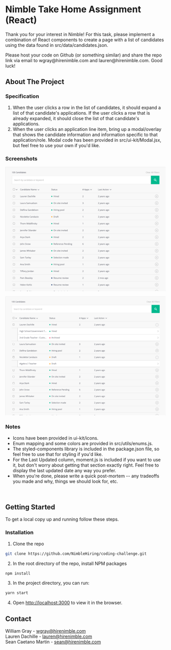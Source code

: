 # Nimble Take Home Assignment (React)
<p>
  <p>
    Thank you for your interest in Nimble! For this task, please implement a combination of React components to create a page with a list of candidates using the data found in src/data/candidates.json.
  </p>

  <p>
    Please host your code on Github (or something similar) and share the repo link via email to wgray@hirenimble.com and lauren@hirenimble.com. Good luck!
  </p>

<!-- ABOUT THE PROJECT -->
## About The Project

### Specification

1. When the user clicks a row in the list of candidates, it should expand a list of that candidate's applications. If the user clicks a row that is already expanded, it should close the list of that candidate's applications.
2. When the user clicks an application line item, bring up a modal/overlay that shows the candidate information and information specific to that application/role. Modal code has been provided in src/ui-kit/Modal.jsx, but feel free to use your own if you'd like.

### Screenshots

![Product Screen Shot - original][product-screenshot-original]

![Product Screen Shot - expanded][product-screenshot-expanded]

### Notes

- Icons have been provided in ui-kit/icons.
- Enum mapping and some colors are provided in src/utils/enums.js.
- The styled-components library is included in the package.json file, so feel free to use that for styling if you'd like.
- For the Last Updated column, moment.js is included if you want to use it, but don't worry about getting that section exactly right. Feel free to display the last updated date any way you prefer.
- When you're done, please write a quick post-mortem -- any tradeoffs you made and why, things we should look for, etc.
<br />


<!-- GETTING STARTED -->
## Getting Started

To get a local copy up and running follow these steps.

### Installation

1. Clone the repo
```sh
git clone https://github.com/NimbleHiring/coding-challenge.git
```
2. In the root directory of the repo, install NPM packages
```sh
npm install
```
3. In the project directory, you can run:
```sh
yarn start
```
4. Open [http://localhost:3000](http://localhost:3000) to view it in the browser.



<!-- CONTACT -->
## Contact

William Gray - wgray@hirenimble.com
<br />
Lauren Dachille - lauren@hirenimble.com
<br />
Sean Caetano Martin - sean@hirenimble.com



<!-- MARKDOWN LINKS & IMAGES -->
[product-screenshot-original]: public/original.png
[product-screenshot-expanded]: public/expanded.png
